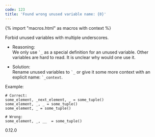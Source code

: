 ```yaml
---
code: 123
title: 'Found wrong unused variable name: {0}'
---
```


{% import "macros.html" as macros with context %}

Forbid unused variables with multiple underscores.

  - Reasoning:  
    We only use `` `_ `` as a special definition for an unused variable.
    Other variables are hard to read. It is unclear why would one use
    it.

  - Solution:  
    Rename unused variables to `` `_ `` or give it some more context
    with an explicit name: `` `_context ``.

Example:

    # Correct:
    some_element, _next_element, _ = some_tuple()
    some_element, _, _ = some_tuple()
    some_element, _ = some_tuple()
    
    # Wrong:
    some_element, _, __  = some_tuple()

<div class="versionadded">

0.12.0

</div>